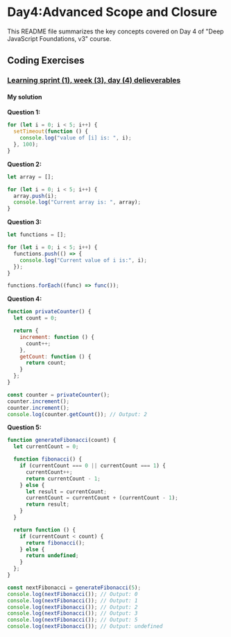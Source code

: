 # Day4:Advanced Scope and Closure
This README file summarizes the key concepts covered on Day 4 of "Deep JavaScript Foundations, v3" course.
## Coding Exercises
### [Learning sprint (1), week (3), day (4) delieverables](https://github.com/orjwan-alrajaby/gsg-expressjs-backend-training-2023/blob/main/learning-sprint-1/week3-day4-tasks/tasks.md)
#### My solution
**Question 1:**
```javascript
for (let i = 0; i < 5; i++) {
  setTimeout(function () {
    console.log("value of [i] is: ", i);
  }, 100);
}
```
**Question 2:**
```javascript
let array = [];

for (let i = 0; i < 5; i++) {
  array.push(i);
  console.log("Current array is: ", array);
}
```
**Question 3:**
```javascript
let functions = [];

for (let i = 0; i < 5; i++) {
  functions.push(() => {
    console.log("Current value of i is:", i);
  });
}

functions.forEach((func) => func());
```
**Question 4:**
```javascript
function privateCounter() {
  let count = 0;

  return {
    increment: function () {
      count++;
    },
    getCount: function () {
      return count;
    }
  };
}

const counter = privateCounter();
counter.increment();
counter.increment();
console.log(counter.getCount()); // Output: 2

```
**Question 5:**
```javascript
function generateFibonacci(count) {
  let currentCount = 0;

  function fibonacci() {
    if (currentCount === 0 || currentCount === 1) {
      currentCount++;
      return currentCount - 1;
    } else {
      let result = currentCount;
      currentCount = currentCount + (currentCount - 1);
      return result;
    }
  }

  return function () {
    if (currentCount < count) {
      return fibonacci();
    } else {
      return undefined;
    }
  };
}

const nextFibonacci = generateFibonacci(5);
console.log(nextFibonacci()); // Output: 0
console.log(nextFibonacci()); // Output: 1
console.log(nextFibonacci()); // Output: 2
console.log(nextFibonacci()); // Output: 3
console.log(nextFibonacci()); // Output: 5
console.log(nextFibonacci()); // Output: undefined

```
